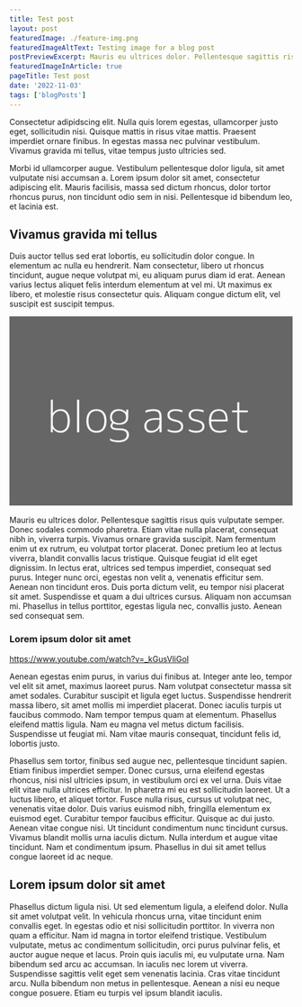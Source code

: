 ```yaml
---
title: Test post
layout: post
featuredImage: ./feature-img.png
featuredImageAltText: Testing image for a blog post
postPreviewExcerpt: Mauris eu ultrices dolor. Pellentesque sagittis risus quis vulputate semper. Donec sodales commodo pharetra. Etiam vitae nulla.
featuredImageInArticle: true
pageTitle: Test post
date: '2022-11-03'
tags: ['blogPosts']
---
```


Consectetur adipidscing elit. Nulla quis lorem egestas, ullamcorper justo eget, sollicitudin nisi. Quisque mattis in risus vitae mattis. Praesent imperdiet ornare finibus. In egestas massa nec pulvinar vestibulum. Vivamus gravida mi tellus, vitae tempus justo ultricies sed.

Morbi id ullamcorper augue. Vestibulum pellentesque dolor ligula, sit amet vulputate nisi accumsan a. Lorem ipsum dolor sit amet, consectetur adipiscing elit. Mauris facilisis, massa sed dictum rhoncus, dolor tortor rhoncus purus, non tincidunt odio sem in nisi. Pellentesque id bibendum leo, et lacinia est.

## Vivamus gravida mi tellus

Duis auctor tellus sed erat lobortis, eu sollicitudin dolor congue. In elementum ac nulla eu hendrerit. Nam consectetur, libero ut rhoncus tincidunt, augue neque volutpat mi, eu aliquam purus diam id erat. Aenean varius lectus aliquet felis interdum elementum at vel mi. Ut maximus ex libero, et molestie risus consectetur quis. Aliquam congue dictum elit, vel suscipit est suscipit tempus.

![A test image should be here](asset-img.jpg "This is the figcaption for the above image.")

Mauris eu ultrices dolor. Pellentesque sagittis risus quis vulputate semper. Donec sodales commodo pharetra. Etiam vitae nulla placerat, consequat nibh in, viverra turpis. Vivamus ornare gravida suscipit. Nam fermentum enim ut ex rutrum, eu volutpat tortor placerat. Donec pretium leo at lectus viverra, blandit convallis lacus tristique. Quisque feugiat id elit eget dignissim. In lectus erat, ultrices sed tempus imperdiet, consequat sed purus. Integer nunc orci, egestas non velit a, venenatis efficitur sem. Aenean non tincidunt eros. Duis porta dictum velit, eu tempor nisi placerat sit amet. Suspendisse et quam a dui ultrices cursus. Aliquam non accumsan mi. Phasellus in tellus porttitor, egestas ligula nec, convallis justo. Aenean sed consequat sem.

### Lorem ipsum dolor sit amet

https://www.youtube.com/watch?v=_kGusVliGoI

Aenean egestas enim purus, in varius dui finibus at. Integer ante leo, tempor vel elit sit amet, maximus laoreet purus. Nam volutpat consectetur massa sit amet sodales. Curabitur suscipit et ligula eget luctus. Suspendisse hendrerit massa libero, sit amet mollis mi imperdiet placerat. Donec iaculis turpis ut faucibus commodo. Nam tempor tempus quam at elementum. Phasellus eleifend mattis ligula. Nam eu magna vel metus dictum facilisis. Suspendisse ut feugiat mi. Nam vitae mauris consequat, tincidunt felis id, lobortis justo.

Phasellus sem tortor, finibus sed augue nec, pellentesque tincidunt sapien. Etiam finibus imperdiet semper. Donec cursus, urna eleifend egestas rhoncus, nisi nisl ultricies ipsum, in vestibulum orci ex vel urna. Duis vitae elit vitae nulla ultrices efficitur. In pharetra mi eu est sollicitudin laoreet. Ut a luctus libero, et aliquet tortor. Fusce nulla risus, cursus ut volutpat nec, venenatis vitae dolor. Duis varius euismod nibh, fringilla elementum ex euismod eget. Curabitur tempor faucibus efficitur. Quisque ac dui justo. Aenean vitae congue nisi. Ut tincidunt condimentum nunc tincidunt cursus. Vivamus blandit mollis urna iaculis dictum. Nulla interdum et augue vitae tincidunt. Nam et condimentum ipsum. Phasellus in dui sit amet tellus congue laoreet id ac neque.

## Lorem ipsum dolor sit amet

Phasellus dictum ligula nisi. Ut sed elementum ligula, a eleifend dolor. Nulla sit amet volutpat velit. In vehicula rhoncus urna, vitae tincidunt enim convallis eget. In egestas odio et nisi sollicitudin porttitor. In viverra non quam a efficitur. Nam id magna in tortor eleifend tristique. Vestibulum vulputate, metus ac condimentum sollicitudin, orci purus pulvinar felis, et auctor augue neque et lacus. Proin quis iaculis mi, eu vulputate urna. Nam bibendum sed arcu ac accumsan. In iaculis nec lorem ut viverra. Suspendisse sagittis velit eget sem venenatis lacinia. Cras vitae tincidunt arcu. Nulla bibendum non metus in pellentesque. Aenean a nisi eu neque congue posuere. Etiam eu turpis vel ipsum blandit iaculis. 
